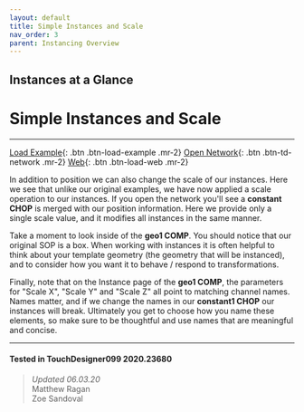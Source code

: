 ```yaml
---
layout: default
title: Simple Instances and Scale
nav_order: 3
parent: Instancing Overview
---
```


## Instances at a Glance
# Simple Instances and Scale

*****

[Load Example](?remoteTox=https://github.com/mir-lab/touchdesigner-instancing-examples-code/raw/main/tox/001-overview/container_simple_scale.tox){: .btn .btn-load-example .mr-2}
[Open Network](?openNetwork=True){: .btn .btn-td-network .mr-2}
[Web](?openInBrowser=True){: .btn .btn-load-web .mr-2}

In addition to position we can also change the scale of our instances. Here we see that unlike our original examples, we have now applied a scale operation to our instances. If you open the network you'll see a **constant CHOP** is merged with our position information. Here we provide only a single scale value, and it modifies all instances in the same manner. 

Take a moment to look inside of the **geo1 COMP**. You should notice that our original SOP is a box. When working with instances it is often helpful to think about your template geometry (the geometry that will be instanced), and to consider how you want it to behave / respond to transformations. 

Finally, note that on the Instance page of the **geo1 COMP**, the parameters for "Scale X", "Scale Y" and "Scale Z" all point to matching channel names. Names matter, and if we change the names in our **constant1 CHOP** our instances will break. Ultimately you get to choose how you name these elements, so make sure to be thoughtful and use names that are meaningful and concise. 

---

#### Tested in TouchDesigner099 2020.23680 
>*Updated 06.03.20*  
Matthew Ragan  
Zoe Sandoval  